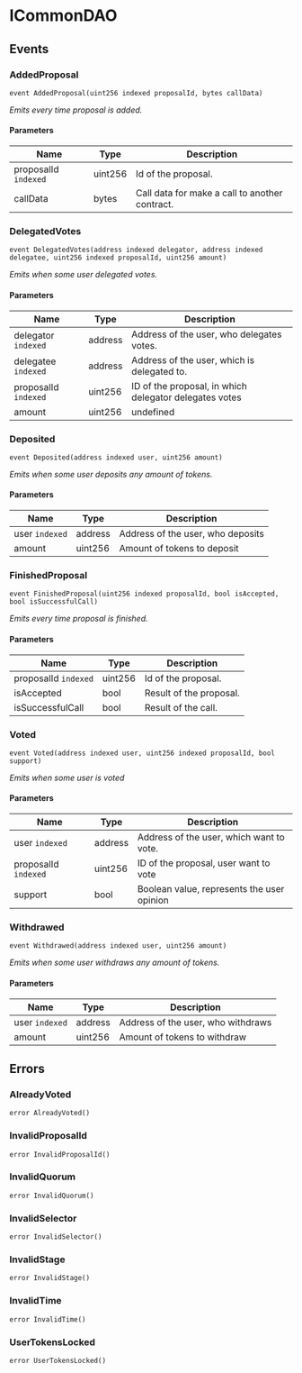 # ICommonDAO










## Events

### AddedProposal

```solidity
event AddedProposal(uint256 indexed proposalId, bytes callData)
```



*Emits every time proposal is added.*

#### Parameters

| Name | Type | Description |
|---|---|---|
| proposalId `indexed` | uint256 | Id of the proposal. |
| callData  | bytes | Call data for make a call to another contract. |

### DelegatedVotes

```solidity
event DelegatedVotes(address indexed delegator, address indexed delegatee, uint256 indexed proposalId, uint256 amount)
```



*Emits when some user delegated votes.*

#### Parameters

| Name | Type | Description |
|---|---|---|
| delegator `indexed` | address | Address of the user, who delegates votes. |
| delegatee `indexed` | address | Address of the user, which is delegated to. |
| proposalId `indexed` | uint256 | ID of the proposal, in which delegator delegates votes |
| amount  | uint256 | undefined |

### Deposited

```solidity
event Deposited(address indexed user, uint256 amount)
```



*Emits when some user deposits any amount of tokens.*

#### Parameters

| Name | Type | Description |
|---|---|---|
| user `indexed` | address | Address of the user, who deposits |
| amount  | uint256 | Amount of tokens to deposit |

### FinishedProposal

```solidity
event FinishedProposal(uint256 indexed proposalId, bool isAccepted, bool isSuccessfulCall)
```



*Emits every time proposal is finished.*

#### Parameters

| Name | Type | Description |
|---|---|---|
| proposalId `indexed` | uint256 | Id of the proposal. |
| isAccepted  | bool | Result of the proposal. |
| isSuccessfulCall  | bool | Result of the call. |

### Voted

```solidity
event Voted(address indexed user, uint256 indexed proposalId, bool support)
```



*Emits when some user is voted*

#### Parameters

| Name | Type | Description |
|---|---|---|
| user `indexed` | address | Address of the user, which want to vote. |
| proposalId `indexed` | uint256 | ID of the proposal, user want to vote |
| support  | bool | Boolean value, represents the user opinion |

### Withdrawed

```solidity
event Withdrawed(address indexed user, uint256 amount)
```



*Emits when some user withdraws any amount of tokens.*

#### Parameters

| Name | Type | Description |
|---|---|---|
| user `indexed` | address | Address of the user, who withdraws |
| amount  | uint256 | Amount of tokens to withdraw |



## Errors

### AlreadyVoted

```solidity
error AlreadyVoted()
```






### InvalidProposalId

```solidity
error InvalidProposalId()
```






### InvalidQuorum

```solidity
error InvalidQuorum()
```






### InvalidSelector

```solidity
error InvalidSelector()
```






### InvalidStage

```solidity
error InvalidStage()
```






### InvalidTime

```solidity
error InvalidTime()
```






### UserTokensLocked

```solidity
error UserTokensLocked()
```







